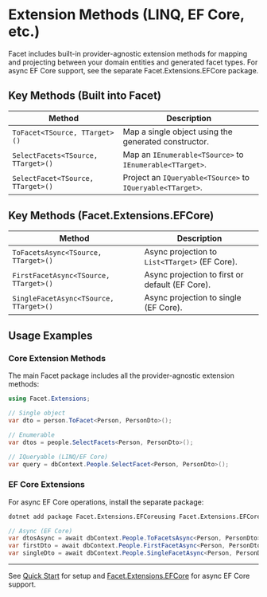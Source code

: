 # Extension Methods (LINQ, EF Core, etc.)

Facet includes built-in provider-agnostic extension methods for mapping and projecting between your domain entities and generated facet types.
For async EF Core support, see the separate Facet.Extensions.EFCore package.

## Key Methods (Built into Facet)

| Method                              | Description                                                      |
|------------------------------------- |------------------------------------------------------------------|
| `ToFacet<TSource, TTarget>()`        | Map a single object using the generated constructor.              |
| `SelectFacets<TSource, TTarget>()`   | Map an `IEnumerable<TSource>` to `IEnumerable<TTarget>`.          |
| `SelectFacet<TSource, TTarget>()`    | Project an `IQueryable<TSource>` to `IQueryable<TTarget>`.        |

## Key Methods (Facet.Extensions.EFCore)

| Method                              | Description                                                      |
|------------------------------------- |------------------------------------------------------------------|
| `ToFacetsAsync<TSource, TTarget>()`  | Async projection to `List<TTarget>` (EF Core).                    |
| `FirstFacetAsync<TSource, TTarget>()`| Async projection to first or default (EF Core).                   |
| `SingleFacetAsync<TSource, TTarget>()`| Async projection to single (EF Core).                            |

## Usage Examples

### Core Extension Methods

The main Facet package includes all the provider-agnostic extension methods:

```csharp
using Facet.Extensions;

// Single object
var dto = person.ToFacet<Person, PersonDto>();

// Enumerable
var dtos = people.SelectFacets<Person, PersonDto>();

// IQueryable (LINQ/EF Core)
var query = dbContext.People.SelectFacet<Person, PersonDto>();
```

### EF Core Extensions

For async EF Core operations, install the separate package:

```bash
dotnet add package Facet.Extensions.EFCoreusing Facet.Extensions.EFCore; 
```

```csharp
// Async (EF Core)
var dtosAsync = await dbContext.People.ToFacetsAsync<Person, PersonDto>();
var firstDto = await dbContext.People.FirstFacetAsync<Person, PersonDto>();
var singleDto = await dbContext.People.SingleFacetAsync<Person, PersonDto>();
```
---

See [Quick Start](02_QuickStart.md) for setup and [Facet.Extensions.EFCore](https://www.nuget.org/packages/Facet.Extensions.EFCore) for async EF Core support.
